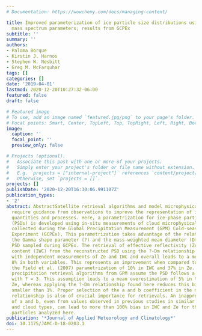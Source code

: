 ```yaml
---
# Documentation: https://wowchemy.com/docs/managing-content/

title: Improved parameterization of ice particle size distributions using uncorrelated
  mass spectrum parameters; results from GCPEx
subtitle: ''
summary: ''
authors:
- Paloma Borque
- Kirstin J. Harnos
- Stephen W. Nesbitt
- Greg M. McFarquhar
tags: []
categories: []
date: '2019-04-01'
lastmod: 2020-12-20T10:27:32-06:00
featured: false
draft: false

# Featured image
# To use, add an image named `featured.jpg/png` to your page's folder.
# Focal points: Smart, Center, TopLeft, Top, TopRight, Left, Right, BottomLeft, Bottom, BottomRight.
image:
  caption: ''
  focal_point: ''
  preview_only: false

# Projects (optional).
#   Associate this post with one or more of your projects.
#   Simply enter your project's folder or file name without extension.
#   E.g. `projects = ["internal-project"]` references `content/project/deep-learning/index.md`.
#   Otherwise, set `projects = []`.
projects: []
publishDate: '2020-12-20T16:30:06.991107Z'
publication_types:
- '2'
abstract: AbstractSatellite retrieval algorithms and model microphysical parameterizations
  require guidance from observations to improve the representation of ice-phase microphysical
  quantities and processes. Here, a parametrization for ice-phase particle size distributions
  (PSDs) is developed using in-situ measurements of cloud microphysical properties
  collected during the Global Precipitation Measurement (GPM) Cold-season Precipitation
  Experiment (GCPEx). This parametrization takes advantage of the relation between
  the Gamma shape parameter (?) and the mass-weighted mean diameter (Dm) of the ice-phase
  PSD sampled during GCPEx. The retrieval of effective reflectivity (Ze) and ice water
  content (IWC) from the reconstructed PSD using the ?-Dm relationship was tested
  with independent measurements of Ze and IWC and overall leads to a mean error of
  8% in both variables. This represents an improvement when compared to errors using
  the Field et al. (2007) parametrization of 10% in IWC and 37% in Ze. Current radar
  precipitation retrieval algorithms from GPM assume the PSD follows a Gamma distribution
  with ? = 3. This assumption leads to a mean overestimation of 5% in the retrieved
  Ze, whereas applying the ?-Dm relationship found here reduces this bias to an overestimation
  smaller than 1%. Proper selection of the a and b coefficient in the mass-dimension
  relationship is also of crucial importance for retrievals. An inappropriate selection
  of a and b, even from values observed in previous studies in similar environments
  and cloud types, can lead to more than 100% bias in IWC and Ze for the ice-phase
  particles analyzed here.
publication: '*Journal of Applied Meteorology and Climatology*'
doi: 10.1175/JAMC-D-18-0203.1
---
```

